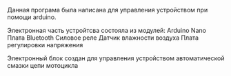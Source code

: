 Данная програма была написана для управления устройством при помощи arduino.

Электронная часть устройтсва состояла из модулей:
Arduino Nano
Плата Bluetooth
Силовое реле
Датчик влажности воздуха
Плата регулировки напряжения

Электронный блок создан для управления устройством автоматической смазки цепи мотоцикла
